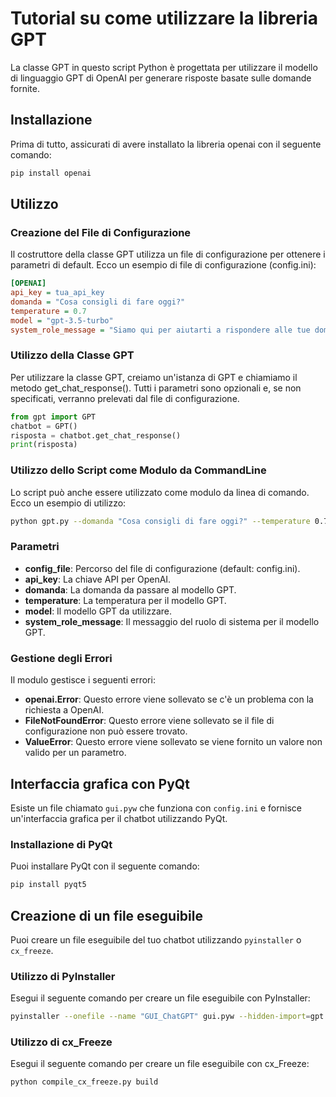 # Tutorial su come utilizzare la libreria GPT
La classe GPT in questo script Python è progettata per utilizzare il modello di linguaggio GPT di OpenAI per generare risposte basate sulle domande fornite.

## Installazione
Prima di tutto, assicurati di avere installato la libreria openai con il seguente comando:
```bash
pip install openai
```

## Utilizzo

### Creazione del File di Configurazione
Il costruttore della classe GPT utilizza un file di configurazione per ottenere i parametri di default. Ecco un esempio di file di configurazione (config.ini):

```ini
[OPENAI]
api_key = tua_api_key
domanda = "Cosa consigli di fare oggi?"
temperature = 0.7
model = "gpt-3.5-turbo"
system_role_message = "Siamo qui per aiutarti a rispondere alle tue domande."
```

### Utilizzo della Classe GPT
Per utilizzare la classe GPT, creiamo un'istanza di GPT e chiamiamo il metodo get_chat_response(). Tutti i parametri sono opzionali e, se non specificati, verranno prelevati dal file di configurazione.

```python
from gpt import GPT
chatbot = GPT()
risposta = chatbot.get_chat_response()
print(risposta)
```

### Utilizzo dello Script come Modulo da CommandLine
Lo script può anche essere utilizzato come modulo da linea di comando. Ecco un esempio di utilizzo:

```bash
python gpt.py --domanda "Cosa consigli di fare oggi?" --temperature 0.7 --model gpt-3.5-turbo
```

### Parametri

- **config_file**: Percorso del file di configurazione (default: config.ini).
- **api_key**: La chiave API per OpenAI.
- **domanda**: La domanda da passare al modello GPT.
- **temperature**: La temperatura per il modello GPT.
- **model**: Il modello GPT da utilizzare.
- **system_role_message**: Il messaggio del ruolo di sistema per il modello GPT.

### Gestione degli Errori
Il modulo gestisce i seguenti errori:
- **openai.Error**: Questo errore viene sollevato se c'è un problema con la richiesta a OpenAI.
- **FileNotFoundError**: Questo errore viene sollevato se il file di configurazione non può essere trovato.
- **ValueError**: Questo errore viene sollevato se viene fornito un valore non valido per un parametro.

## Interfaccia grafica con PyQt
Esiste un file chiamato `gui.pyw` che funziona con `config.ini` e fornisce un'interfaccia grafica per il chatbot utilizzando PyQt. 

### Installazione di PyQt
Puoi installare PyQt con il seguente comando:
```bash
pip install pyqt5
```

## Creazione di un file eseguibile
Puoi creare un file eseguibile del tuo chatbot utilizzando `pyinstaller` o `cx_freeze`.

### Utilizzo di PyInstaller
Esegui il seguente comando per creare un file eseguibile con PyInstaller:
```bash
pyinstaller --onefile --name "GUI_ChatGPT" gui.pyw --hidden-import=gpt --hidden-import=argparse --hidden-import=configparser --hidden-import=openai --hidden-import=PyQt5.QtCore --hidden-import=PyQt5.QtWidgets
```

### Utilizzo di cx_Freeze
Esegui il seguente comando per creare un file eseguibile con cx_Freeze:
```bash
python compile_cx_freeze.py build
```